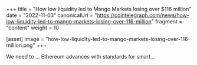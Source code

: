 +++
title = "How low liquidity led to Mango Markets losing over $116 million"
date = "2022-11-03"
canonicalUrl = "https://cointelegraph.com/news/how-low-liquidity-led-to-mango-markets-losing-over-116-million"
fragment = "content"
weight = 10

[asset]
    image = "how-low-liquidity-led-to-mango-markets-losing-over-116-million.png"
+++

We need to ... Ethereum advances with standards for smart...
